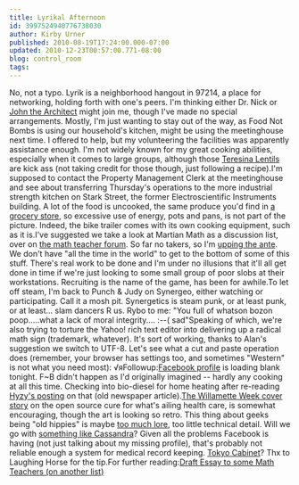 ```yaml
---
title: Lyrikal Afternoon
id: 3997524940776738030
author: Kirby Urner
published: 2010-08-19T17:24:00.000-07:00
updated: 2010-12-23T00:57:00.771-08:00
blog: control_room
tags: 
---
```


No, not a typo.  Lyrik is a neighborhood hangout in 97214, a place for networking, holding forth with one's peers.  I'm thinking either Dr. Nick or [John the Architect](http://worldgame.blogspot.com/2010/05/architect.html) might join me, though I've made no special arrangements.  Mostly, I'm just wanting to stay out of the way, as Food Not Bombs is using our household's kitchen, might be using the meetinghouse next time.  I offered to help, but my volunteering the facilities was apparently assistance enough.  I'm not widely known for my great cooking abilities, especially when it comes to large groups, although those [Teresina Lentils](http://mybizmo.blogspot.com/2008/07/together-friends.html) are kick ass (not taking credit for those though, just following a recipe).I'm supposed to contact the Property Management Clerk at the meetinghouse and see about transferring Thursday's operations to the more industrial strength kitchen on Stark Street, the former Electroscientific Instruments building.  A lot of the food is uncooked, the same produce you'd find in [a grocery store](http://controlroom.blogspot.com/2010/01/reality-checks.html), so excessive use of energy, pots and pans, is not part of the picture. Indeed, the bike trailer comes with its own cooking equipment, such as it is.I've suggested we take a look at Martian Math as a discussion list, over on [the math teacher forum](http://mathforum.org/kb/message.jspa?messageID=7156127&tstart=0).  So far no takers, so I'm [upping the ante](http://mathforum.org/kb/message.jspa?messageID=7156899&tstart=0).  We don't have "all the time in the world" to get to the bottom of some of this stuff.  There's real work to be done and I'm under no illusions that it'll all get done in time if we're just looking to some small group of poor slobs at their workstations.  Recruiting is the name of the game, has been for awhile.To let off steam, I'm back to Punch & Judy on Synergeo, either watching or participating.  Call it a mosh pit.  Synergetics is steam punk, or at least punk, or at least...  slam dancers R us.  Rybo to me: "You full of whatson bozon poop.....what a lack of moral integrity....  :--( sad"Speaking of which, we're also trying to torture the Yahoo! rich text editor into delivering up a radical math sign (trademark, whatever).  It's sort of working, thanks to Alan's suggestion we switch to UTF-8.  Let's see what a cut and paste operation does (remember, your browser has settings too, and sometimes "Western" is not what you need most):  √яFollowup:[Facebook profile](http://www.facebook.com/thekirbster) is loading blank tonight.  F~B didn't happen as I'd originally imagined -- hardly any cooking at all this time.  Checking into bio-diesel for home heating after re-reading [Hyzy's posting](http://www.kathyhyzy.com/) on that (old newspaper article).[The Willamette Week cover story](http://wweek.com/editorial/3641/14401/) on the open source cure for what's ailing health care, is somewhat encouraging, though the art is looking so retro.  This thing about geeks being "old hippies" is maybe [too much lore](http://worldgame.blogspot.com/2009/03/urner-workshop.html), too little technical detail.  Will we go with [something like Cassandra](http://www.facebook.com/note.php?note_id=24413138919)? Given all the problems Facebook is having (not just talking about my missing profile), that's probably not reliable enough a system for medical record keeping.  [Tokyo Cabinet](http://controlroom.blogspot.com/2010/04/cramming-and-cleaning.html)? Thx to Laughing Horse for the tip.[](https://blogger.googleusercontent.com/img/b/R29vZ2xl/AVvXsEipKEt9N_FowBRXZtyYNNfvZNW-T_LQ60Nam_qDAi4p7aqOLMi6Yqn5LOgqqZ6gdfedaG5m6QdFcUWjhz94YuJJxbi1GaWY42irIbO5Gbhv9Lr5pvnEF7aYjgHuLElYRkghQCcc/s1600/ww_geeks.jpg)For further reading:[Draft Essay to some Math Teachers (on another list)](http://groups.yahoo.com/group/synergeo/message/62911)